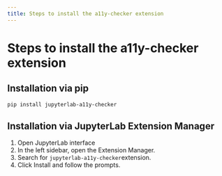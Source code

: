 ```yaml
---
title: Steps to install the a11y-checker extension
---
```


# Steps to install the a11y-checker extension

## Installation via pip

```bash
pip install jupyterlab-a11y-checker
```

## Installation via JupyterLab Extension Manager

1. Open JupyterLab interface
2. In the left sidebar, open the Extension Manager.
3. Search for `jupyterlab-a11y-checker`extension.
4. Click Install and follow the prompts.
